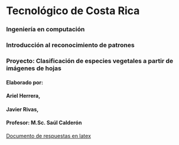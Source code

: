 # Tecnológico de Costa Rica
### Ingeniería en computación 
### Introducción al reconocimiento de patrones
### Proyecto: Clasificación de especies vegetales a partir de imágenes de hojas
#### Elaborado por:
####    Ariel Herrera,
####    Javier Rivas,

#### Profesor: M.Sc. Saúl Calderón
[Documento de respuestas en latex](https://www.overleaf.com/read/cfjwbszqmrrh)
